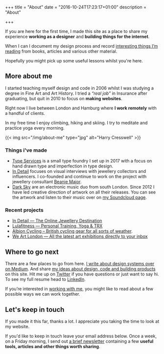 +++
title = "About"
date = "2016-10-24T17:23:17+01:00"
description = "About"

+++

If you are here for the first time, I made this site as a place to share my experience **working as a designer** and **building things for the internet**.

When I can I document my design process and record [interesting things I’m reading](/reading/) from books, articles and various other material.

Hopefully you might pick up some useful lessons whilst you're here.

## More about me

I started teaching myself design and code in 2006 whilst I was studying a degree in Fine Art and Art History. I tried a *“real job”* in Insurance after graduating, but quit in 2010 to focus on **making websites**.

Right now I live between London and Hamburg where **I work remotely** with a handful of clients.

In my free time I enjoy climbing, hiking and skiing. I try to meditate and practice yoga every morning.

{{< img src="/img/about-me" type="jpg" alt="Harry Cresswell" >}}

### Things i've made

- [Type Services](https://typeservices.co/) is a small type foundry I set up in 2017 with a focus on hand drawn type and imperfection in type design.
- [In Detail](https://indtl.com/) focuses on visual interviews with jewellery collectors and influencers. I co-founded and continue to work on the project with jewellery consultant [Beanie Major](http://blake-ldn.com/journal/2016/11/8/blake-woman-beanie-major).
- [Dark Sky](https://soundcloud.com/dark-sky) are an electronic music duo from south London. Since 2012 I have led creative direction of artwork on all their releases. You can see the artwork and listen to their music over on [my Soundcloud page](https://soundcloud.com/harrycresswell).

### Recent projects

- [In Detail — The Online Jewellery Destination](https://www.indtl.com/)
- [Lulafitness — Personal Training, Yoga & TRX](https://www.lulafitness.co.uk/)
- [Albion Cycling – British cycling gear for all sorts of weather](http://www.albioncycling.com/).
- [We Art London — All the latest art exhibitions directly to your inbox ](http://www.weartlondon.com/)

## Where to go next

There are a few places to go from here. [I write about design systems over on Medium](https://medium.com/@harrycresswell). And share [my ideas about design, code and building products](/articles/) on this site. Hit me up on [Twitter](https://twitter.com/harrycresswell) if you have questions or just want to say hi. To see my full resume head to [LinkedIn](https://uk.linkedin.com/in/harrycresswell
).

If you’re interested in [working with me](/design/), you might like to read about a few possible ways we can work together.

## Let's keep in touch

If you made it this far, thanks a lot. I appreciate you taking the time to look at my website.

If you'd like to keep in touch leave your email address below. Once a week, on a Friday morning, I send out [a brief newsletter](/newsletter/) containing a few **useful tools, articles and other things worth sharing**.
